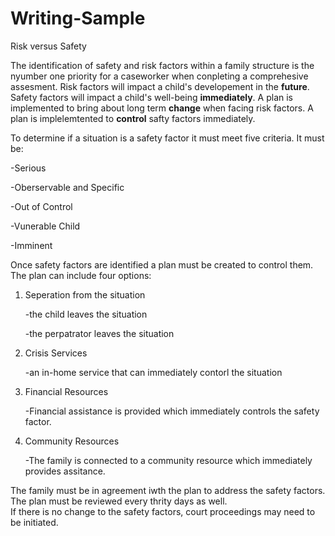 # Writing-Sample
Risk versus Safety

The identification of safety and risk factors within a family structure is the nyumber one priority 
for a caseworker when conpleting a comprehesive assesment.
Risk factors will impact a child's developement in the **future**.
Safety factors will impact a child's well-being **immediately**.
A plan is implemented to bring about long term **change** when facing risk factors.
A plan is implelemtented to **control** safty factors immediately.

To determine if a situation is a safety factor it must meet five criteria.
It must be:

-Serious

-Oberservable and Specific

-Out of Control

-Vunerable Child

-Imminent

Once safety factors are identified a plan must be created to control them.
The plan can include four options:
1. Seperation from the situation

   -the child leaves the situation
  
    -the perpatrator leaves the situation
  
2. Crisis Services

    -an in-home service that can immediately contorl the situation
 
3. Financial Resources

    -Financial assistance is provided which immediately controls the safety factor.
    
4. Community Resources

    -The family is connected to a community resource which immediately provides assitance.
    
The family must be in agreement iwth the plan to address the safety factors.  
The plan must be reviewed every thrity days as well.  
If there is no change to the safety factors, court proceedings may need to be initiated.
